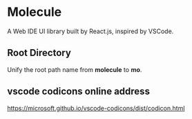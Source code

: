 # Molecule

A Web IDE UI library built by React.js, inspired by VSCode.

## Root Directory

Unify the root path name from **molecule** to **mo**.

## vscode codicons online address

<https://microsoft.github.io/vscode-codicons/dist/codicon.html>

